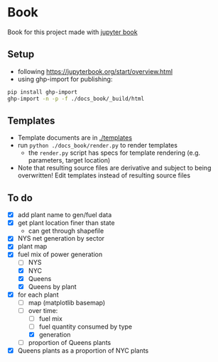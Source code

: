 # Book

Book for this project made with [jupyter book](https://jupyterbook.org/index.html)

## Setup
- following https://jupyterbook.org/start/overview.html
- using ghp-import for publishing:
```sh
pip install ghp-import
ghp-import -n -p -f ./docs_book/_build/html
```

## Templates
- Template documents are in [./templates](./templates)
- run `python ./docs_book/render.py` to render templates
  - the `render.py` script has specs for template rendering (e.g. parameters, target location)
- Note that resulting source files are derivative and subject to being overwritten! Edit templates instead of resulting source files

## To do
- [x] add plant name to gen/fuel data
- [x] get plant location finer than state
  - can get through shapefile
- [x] NYS net generation by sector
- [x] plant map
- [x] fuel mix of power generation
  - [ ] NYS
  - [x] NYC
  - [x] Queens
  - [x] Queens by plant
- [x] for each plant
  - [ ] map (matplotlib basemap)
  - [ ] over time:
    - [ ] fuel mix
    - [ ] fuel quantity consumed by type
    - [x] generation
  - [ ] proportion of Queens plants
- [x] Queens plants as a proportion of NYC plants